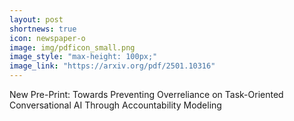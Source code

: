 ```yaml
---
layout: post
shortnews: true
icon: newspaper-o
image: img/pdficon_small.png
image_style: "max-height: 100px;"
image_link: "https://arxiv.org/pdf/2501.10316"
---
```


New Pre-Print: Towards Preventing Overreliance on Task-Oriented Conversational AI Through Accountability Modeling
